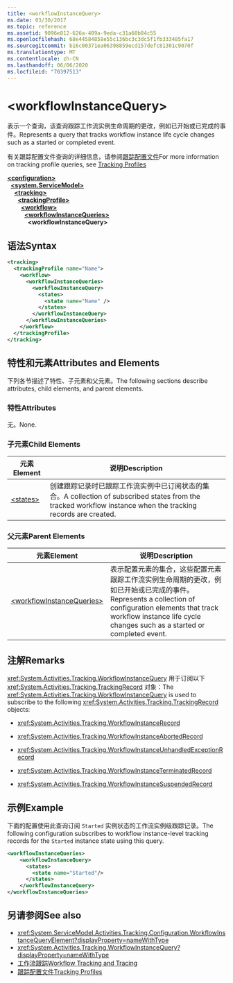 ```yaml
---
title: <workflowInstanceQuery>
ms.date: 03/30/2017
ms.topic: reference
ms.assetid: 9096e812-626a-409a-9eda-c31a60b84c55
ms.openlocfilehash: 68e44584858e55c136bc3c3dc5f1fb333485fa17
ms.sourcegitcommit: b16c00371ea06398859ecd157defc81301c9070f
ms.translationtype: MT
ms.contentlocale: zh-CN
ms.lasthandoff: 06/06/2020
ms.locfileid: "70397513"
---
```

# \<workflowInstanceQuery>
<span data-ttu-id="714c6-101">表示一个查询，该查询跟踪工作流实例生命周期的更改，例如已开始或已完成的事件。</span><span class="sxs-lookup"><span data-stu-id="714c6-101">Represents a query that tracks workflow instance life cycle changes such as a started or completed event.</span></span>  
  
 <span data-ttu-id="714c6-102">有关跟踪配置文件查询的详细信息，请参阅[跟踪配置文件](../../../windows-workflow-foundation/tracking-profiles.md)</span><span class="sxs-lookup"><span data-stu-id="714c6-102">For more information on tracking profile queries, see [Tracking Profiles](../../../windows-workflow-foundation/tracking-profiles.md)</span></span>  
  
[**\<configuration>**](../configuration-element.md)\
&nbsp;&nbsp;[**\<system.ServiceModel>**](system-servicemodel-of-workflow.md)\
&nbsp;&nbsp;&nbsp;&nbsp;[**\<tracking>**](tracking.md)\
&nbsp;&nbsp;&nbsp;&nbsp;&nbsp;&nbsp;[**\<trackingProfile>**](trackingprofile.md)\
&nbsp;&nbsp;&nbsp;&nbsp;&nbsp;&nbsp;&nbsp;&nbsp;[**\<workflow>**](workflow.md)\
&nbsp;&nbsp;&nbsp;&nbsp;&nbsp;&nbsp;&nbsp;&nbsp;&nbsp;&nbsp;[**\<workflowInstanceQueries>**](workflowinstancequeries.md)\
&nbsp;&nbsp;&nbsp;&nbsp;&nbsp;&nbsp;&nbsp;&nbsp;&nbsp;&nbsp;&nbsp;&nbsp;**\<workflowInstanceQuery>**  
  
## <a name="syntax"></a><span data-ttu-id="714c6-103">语法</span><span class="sxs-lookup"><span data-stu-id="714c6-103">Syntax</span></span>  
  
```xml  
<tracking>
  <trackingProfile name="Name">
    <workflow>
      <workflowInstanceQueries>
        <workflowInstanceQuery>
          <states>
            <state name="Name" />
          </states>
        </workflowInstanceQuery>
      </workflowInstanceQueries>
    </workflow>
  </trackingProfile>
</tracking>  
```  
  
## <a name="attributes-and-elements"></a><span data-ttu-id="714c6-104">特性和元素</span><span class="sxs-lookup"><span data-stu-id="714c6-104">Attributes and Elements</span></span>  
 <span data-ttu-id="714c6-105">下列各节描述了特性、子元素和父元素。</span><span class="sxs-lookup"><span data-stu-id="714c6-105">The following sections describe attributes, child elements, and parent elements.</span></span>  
  
### <a name="attributes"></a><span data-ttu-id="714c6-106">特性</span><span class="sxs-lookup"><span data-stu-id="714c6-106">Attributes</span></span>  
 <span data-ttu-id="714c6-107">无。</span><span class="sxs-lookup"><span data-stu-id="714c6-107">None.</span></span>  
  
### <a name="child-elements"></a><span data-ttu-id="714c6-108">子元素</span><span class="sxs-lookup"><span data-stu-id="714c6-108">Child Elements</span></span>  
  
|<span data-ttu-id="714c6-109">元素</span><span class="sxs-lookup"><span data-stu-id="714c6-109">Element</span></span>|<span data-ttu-id="714c6-110">说明</span><span class="sxs-lookup"><span data-stu-id="714c6-110">Description</span></span>|  
|-------------|-----------------|  
|[\<states>](states.md)|<span data-ttu-id="714c6-111">创建跟踪记录时已跟踪工作流实例中已订阅状态的集合。</span><span class="sxs-lookup"><span data-stu-id="714c6-111">A collection of subscribed states from the tracked workflow instance when the tracking records are created.</span></span>|  
  
### <a name="parent-elements"></a><span data-ttu-id="714c6-112">父元素</span><span class="sxs-lookup"><span data-stu-id="714c6-112">Parent Elements</span></span>  
  
|<span data-ttu-id="714c6-113">元素</span><span class="sxs-lookup"><span data-stu-id="714c6-113">Element</span></span>|<span data-ttu-id="714c6-114">说明</span><span class="sxs-lookup"><span data-stu-id="714c6-114">Description</span></span>|  
|-------------|-----------------|  
|[\<workflowInstanceQueries>](workflowinstancequeries.md)|<span data-ttu-id="714c6-115">表示配置元素的集合，这些配置元素跟踪工作流实例生命周期的更改，例如已开始或已完成的事件。</span><span class="sxs-lookup"><span data-stu-id="714c6-115">Represents a collection of configuration elements that track workflow instance life cycle changes such as a started or completed event.</span></span>|  
  
## <a name="remarks"></a><span data-ttu-id="714c6-116">注解</span><span class="sxs-lookup"><span data-stu-id="714c6-116">Remarks</span></span>  
 <span data-ttu-id="714c6-117"><xref:System.Activities.Tracking.WorkflowInstanceQuery> 用于订阅以下 <xref:System.Activities.Tracking.TrackingRecord> 对象：</span><span class="sxs-lookup"><span data-stu-id="714c6-117">The <xref:System.Activities.Tracking.WorkflowInstanceQuery> is used to subscribe to the following <xref:System.Activities.Tracking.TrackingRecord> objects:</span></span>  
  
- <xref:System.Activities.Tracking.WorkflowInstanceRecord>  
  
- <xref:System.Activities.Tracking.WorkflowInstanceAbortedRecord>  
  
- <xref:System.Activities.Tracking.WorkflowInstanceUnhandledExceptionRecord>  
  
- <xref:System.Activities.Tracking.WorkflowInstanceTerminatedRecord>  
  
- <xref:System.Activities.Tracking.WorkflowInstanceSuspendedRecord>  
  
## <a name="example"></a><span data-ttu-id="714c6-118">示例</span><span class="sxs-lookup"><span data-stu-id="714c6-118">Example</span></span>  
 <span data-ttu-id="714c6-119">下面的配置使用此查询订阅 `Started` 实例状态的工作流实例级跟踪记录。</span><span class="sxs-lookup"><span data-stu-id="714c6-119">The following configuration subscribes to workflow instance-level tracking records for the `Started` instance state using this query.</span></span>  
  
```xml  
<workflowInstanceQueries>  
    <workflowInstanceQuery>  
      <states>  
        <state name="Started"/>  
      </states>  
    </workflowInstanceQuery>  
</workflowInstanceQueries>  
```  
  
## <a name="see-also"></a><span data-ttu-id="714c6-120">另请参阅</span><span class="sxs-lookup"><span data-stu-id="714c6-120">See also</span></span>

- <xref:System.ServiceModel.Activities.Tracking.Configuration.WorkflowInstanceQueryElement?displayProperty=nameWithType>
- <xref:System.Activities.Tracking.WorkflowInstanceQuery?displayProperty=nameWithType>
- [<span data-ttu-id="714c6-121">工作流跟踪</span><span class="sxs-lookup"><span data-stu-id="714c6-121">Workflow Tracking and Tracing</span></span>](../../../windows-workflow-foundation/workflow-tracking-and-tracing.md)
- [<span data-ttu-id="714c6-122">跟踪配置文件</span><span class="sxs-lookup"><span data-stu-id="714c6-122">Tracking Profiles</span></span>](../../../windows-workflow-foundation/tracking-profiles.md)
